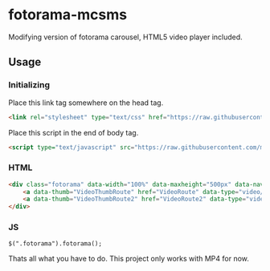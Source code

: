 # fotorama-mcsms
Modifying version of fotorama carousel, HTML5 video player included.

## Usage

### Initializing
Place this link tag somewhere on the head tag.
```HTML
<link rel="stylesheet" type="text/css" href="https://raw.githubusercontent.com/megacarlossm/fotorama-mcsms/master/fotorama-mcsm.min.css" />
```
Place this script in the end of body tag.
```HTML
<script type="text/javascript" src="https://raw.githubusercontent.com/megacarlossm/fotorama-mcsms/master/fotorama-mcsm.min.js"></script>
```

### HTML
```HTML
<div class="fotorama" data-width="100%" data-maxheight="500px" data-nav="thumbs">
	<a data-thumb="VideoThumbRoute" href="VideoRoute" data-type="video/mp4"></a>
	<a data-thumb="VideoThumbRoute2" href="VideoRoute2" data-type="video/mp4"></a>
</div>
```

### JS
```JS
$(".fotorama").fotorama();
```

Thats all what you have to do. This project only works with MP4 for now.
